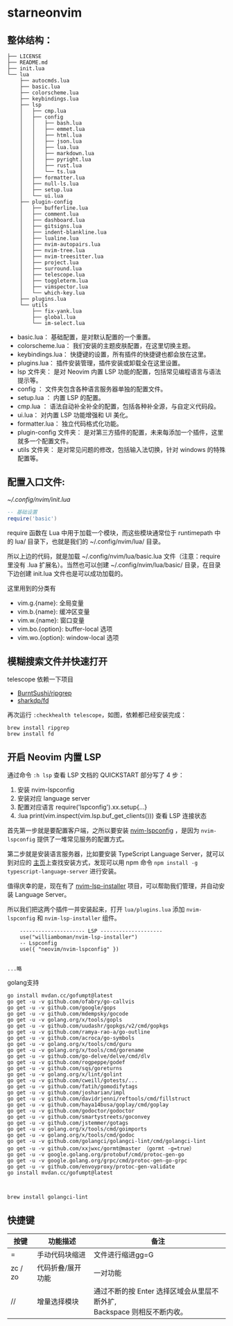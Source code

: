 # starneonvim

## 整体结构：

~~~shell
├── LICENSE
├── README.md
├── init.lua
└── lua
    ├── autocmds.lua
    ├── basic.lua
    ├── colorscheme.lua
    ├── keybindings.lua
    ├── lsp
    │   ├── cmp.lua
    │   ├── config
    │   │   ├── bash.lua
    │   │   ├── emmet.lua
    │   │   ├── html.lua
    │   │   ├── json.lua
    │   │   ├── lua.lua
    │   │   ├── markdown.lua
    │   │   ├── pyright.lua
    │   │   ├── rust.lua
    │   │   └── ts.lua
    │   ├── formatter.lua
    │   ├── null-ls.lua
    │   ├── setup.lua
    │   └── ui.lua
    ├── plugin-config
    │   ├── bufferline.lua
    │   ├── comment.lua
    │   ├── dashboard.lua
    │   ├── gitsigns.lua
    │   ├── indent-blankline.lua
    │   ├── lualine.lua
    │   ├── nvim-autopairs.lua
    │   ├── nvim-tree.lua
    │   ├── nvim-treesitter.lua
    │   ├── project.lua
    │   ├── surround.lua
    │   ├── telescope.lua
    │   ├── toggleterm.lua
    │   ├── vimspector.lua
    │   └── which-key.lua
    ├── plugins.lua
    └── utils
        ├── fix-yank.lua
        ├── global.lua
        └── im-select.lua
~~~

- basic.lua： 基础配置，是对默认配置的一个重置。
- colorscheme.lua： 我们安装的主题皮肤配置，在这里切换主题。
- keybindings.lua： 快捷键的设置，所有插件的快捷键也都会放在这里。
- plugins.lua： 插件安装管理，插件安装或卸载全在这里设置。
- lsp 文件夹： 是对 Neovim 内置 LSP 功能的配置，包括常见编程语言与语法提示等。
- config ： 文件夹包含各种语言服务器单独的配置文件。
- setup.lua ： 内置 LSP 的配置。
- cmp.lua ： 语法自动补全补全的配置，包括各种补全源，与自定义代码段。
- ui.lua： 对内置 LSP 功能增强和 UI 美化。
- formatter.lua： 独立代码格式化功能。
- plugin-config 文件夹： 是对第三方插件的配置，未来每添加一个插件，这里就多一个配置文件。
- utils 文件夹： 是对常见问题的修改，包括输入法切换，针对 windows 的特殊配置等。


## 配置入口文件:
 *~/.config/nvim/init.lua*

~~~lua
-- 基础设置
require('basic')
~~~
require 函数在 Lua 中用于加载一个模块，而这些模块通常位于 runtimepath 中的 lua/ 目录下，也就是我们的 ~/.config/nvim/lua/ 目录。

所以上边的代码，就是加载 ~/.config/nvim/lua/basic.lua 文件（注意：require 里没有 .lua 扩展名）。当然也可以创建 ~/.config/nvim/lua/basic/ 目录，在目录下边创建 init.lua 文件也是可以成功加载的。


这里用到的分类有

- vim.g.{name}: 全局变量
- vim.b.{name}: 缓冲区变量
- vim.w.{name}: 窗口变量
- vim.bo.{option}: buffer-local 选项
- vim.wo.{option}: window-local 选项


## 模糊搜索文件并快速打开
 telescope 依赖一下项目
 - [BurntSushi/ripgrep](https://link.juejin.cn/?target=https%3A%2F%2Fgithub.com%2FBurntSushi%2Fripgrep)
- [sharkdp/fd](https://link.juejin.cn/?target=https%3A%2F%2Fgithub.com%2Fsharkdp%2Ffd)

再次运行 `:checkhealth telescope`，如图，依赖都已经安装完成：

~~~shell
brew install ripgrep
brew install fd
~~~





## 开启 Neovim 内置 LSP

通过命令 `:h lsp` 查看 LSP 文档的 QUICKSTART 部分写了 4 步：

1. 安装 nvim-lspconfig
2. 安装对应 language server
3. 配置对应语言 require('lspconfig').xx.setup{…}
4. :lua print(vim.inspect(vim.lsp.buf_get_clients())) 查看 LSP 连接状态

首先第一步就是要配置客户端，之所以要安装 [nvim-lspconfig](https://link.juejin.cn/?target=https%3A%2F%2Fgithub.com%2Fneovim%2Fnvim-lspconfig) ，是因为 `nvim-lspconfig` 提供了一堆常见服务的配置方式。

第二步就是安装语言服务器，比如要安装 TypeScript Language Server，就可以到对应的 [主页](https://link.juejin.cn/?target=https%3A%2F%2Fgithub.com%2Ftypescript-language-server%2Ftypescript-language-server)上查找安装方式，发现可以用 npm 命令 `npm install -g typescript-language-server` 进行安装。

值得庆幸的是，现在有了 [nvim-lsp-installer](https://link.juejin.cn/?target=https%3A%2F%2Fgithub.com%2Fwilliamboman%2Fnvim-lsp-installer) 项目，可以帮助我们管理，并自动安装 Language Server。

所以我们把这两个插件一并安装起来，打开 `lua/plugins.lua` 添加 `nvim-lspconfig` 和 `nvim-lsp-installer` 组件。

~~~
    --------------------- LSP --------------------
    use("williamboman/nvim-lsp-installer")
    -- Lspconfig
    use({ "neovim/nvim-lspconfig" })


...略
~~~



golang支持

```shel
go install mvdan.cc/gofumpt@latest
go get -u -v github.com/ofabry/go-callvis
go get -u -v github.com/google/gops
go get -u -v github.com/mdempsky/gocode
go get -u -v golang.org/x/tools/gopls
go get -u -v github.com/uudashr/gopkgs/v2/cmd/gopkgs
go get -u -v github.com/ramya-rao-a/go-outline
go get -u -v github.com/acroca/go-symbols
go get -u -v golang.org/x/tools/cmd/guru
go get -u -v golang.org/x/tools/cmd/gorename
go get -u -v github.com/go-delve/delve/cmd/dlv
go get -u -v github.com/rogpeppe/godef
go get -u -v github.com/sqs/goreturns
go get -u -v golang.org/x/lint/golint
go get -u -v github.com/cweill/gotests/...
go get -u -v github.com/fatih/gomodifytags
go get -u -v github.com/josharian/impl
go get -u -v github.com/davidrjenni/reftools/cmd/fillstruct
go get -u -v github.com/haya14busa/goplay/cmd/goplay
go get -u -v github.com/godoctor/godoctor
go get -u -v github.com/smartystreets/goconvey  
go get -u -v github.com/jstemmer/gotags
go get -u -v golang.org/x/tools/cmd/goimports 
go get -u -v golang.org/x/tools/cmd/godoc
go get -u -v github.com/golangci/golangci-lint/cmd/golangci-lint
go get -u -v github.com/xxjwxc/gormt@master （gormt -g=true）
go get -u -v google.golang.org/protobuf/cmd/protoc-gen-go 
go get -u -v google.golang.org/grpc/cmd/protoc-gen-go-grpc
go get -u -v github.com/envoyproxy/protoc-gen-validate
go install mvdan.cc/gofumpt@latest



brew install golangci-lint
```





## 快捷键

| 按键            | 功能描述          | 备注                                                         |
| --------------- | ----------------- | ------------------------------------------------------------ |
| =               | 手动代码块缩进    | 文件进行缩进gg=G                                             |
| zc / zo         | 代码折叠/展开功能 | 一对功能                                                     |
| <CR>/<BS>/<TAB> | 增量选择模块      | 通过不断的按 Enter 选择区域会从里层不断外扩,<br /> Backspace 则相反不断内收。 |

